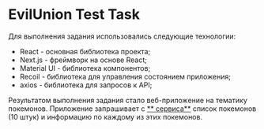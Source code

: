 # EvilUnion Test Task

Для выполнения задания использовались следующие технологии:

- React - основная библиотека проекта;
- Next.js - фреймворк на основе React;
- Material UI - библиотека компонентов;
- Recoil - библиотека для управления состоянием приложения;
- axios - библиотека для запросов к API;

Результатом выполнения задания стало веб-приложение на тематику покемонов. Приложение запрашивает с [**
сервиса**](https://pokeapi.co/) список покемонов (10 штук) и информацию по каждому из этих покемонов.